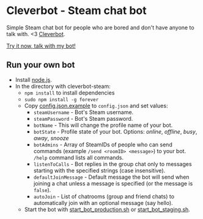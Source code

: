 # Cleverbot - Steam chat bot

Simple Steam chat bot for people who are bored and don't have anyone to talk with. <3 [Cleverbot](http://www.cleverbot.com/).

[Try it now, talk with my bot!](http://steamcommunity.com/id/YouAreABot/)

## Run your own bot

* Install [node.js](http://nodejs.org/).
* In the directory with cleverbot-steam:
  * `npm install` to install dependencies
  * `sudo npm install -g forever`
  * Copy [config.json.example](config.json.example) to `config.json` and set values:
      * `steamUsername` - Bot's Steam username.
      * `steamPassword` - Bot's Steam password.
      * `botName` - This will change the profile name of your bot.
      * `botState` - Profile state of your bot. Options: _online_, _offline_, _busy_, _away_, _snooze_
      * `botAdmins` - Array of SteamIDs of people who can send commands (example `/send <roomID> <message>`) to your bot. `/help` command lists all commands.
      * `listenToCalls` - Bot replies in the group chat only to messages starting with the specified strings (case insensitive).
      * `defaultJoinMessage` - Default message the bot will send when joining a chat unless a message is specified (or the message is `false`).
      * `autoJoin` - List of chatrooms (group and friend chats) to automatically join with an optional message (say hello).
  * Start the bot with [start_bot_production.sh](start_bot_production.sh) or [start_bot_staging.sh](start_bot_staging.sh).